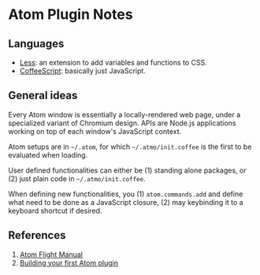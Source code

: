 # Atom Plugin Notes

## Languages

- [Less](http://lesscss.org/): an extension to add variables and functions to CSS.
- [CoffeeScript](http://coffeescript.org/): basically just JavaScript.

## General ideas

Every Atom window is essentially a locally-rendered web page, under a specialized variant of Chromium design. APIs are Node.js applications working on top of each window's JavaScript context.

Atom setups are in `~/.atom`, for which `~/.atmo/init.coffee` is the first to be evaluated when loading.

User defined functionalities can either be (1) standing alone packages, or (2) just plain code in `~/.atmo/init.coffee`.

When defining new functionalities, you (1) `atom.commands.add` and define what need to be done as a JavaScript closure, (2) may keybinding it to a keyboard shortcut if desired.

## References

1. [Atom Flight Manual](http://flight-manual.atom.io/)
1. [Building your first Atom plugin](https://github.com/blog/2231-building-your-first-atom-plugin)
